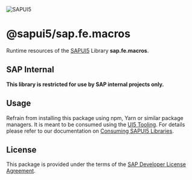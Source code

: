 ![SAPUI5](https://ui5.sap.com/resources/sap/ui/documentation/sdk/images/Logo_B_SAPUI5_H.png)

# @sapui5/sap.fe.macros

Runtime resources of the [SAPUI5](https://sapui5.hana.ondemand.com) Library **sap.fe.macros**.

## SAP Internal

**This library is restricted for use by SAP internal projects only.**

## Usage

Refrain from installing this package using npm, Yarn or similar package managers.
It is meant to be consumed using the [UI5 Tooling](https://sap.github.io/ui5-tooling/).
For details please refer to our documentation on [Consuming SAPUI5 Libraries](https://sap.github.io/ui5-tooling/pages/SAPUI5/).

## License

This package is provided under the terms of the [SAP Developer License Agreement](https://tools.hana.ondemand.com/developer-license-3.1.txt).
